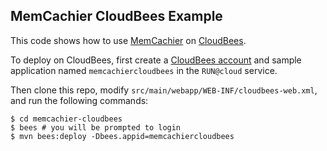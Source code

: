 MemCachier CloudBees Example
-------------

This code shows how to use [MemCachier](http://memcachier.com/) on [CloudBees](http://www.cloudbees.com/).

To deploy on CloudBees, first create a [CloudBees account](http://www.cloudbees.com/) and
sample application named `memcachiercloudbees` in the `RUN@cloud` service.

Then clone this repo, modify `src/main/webapp/WEB-INF/cloudbees-web.xml`, and run the following commands:

    $ cd memcachier-cloudbees
    $ bees # you will be prompted to login
    $ mvn bees:deploy -Dbees.appid=memcachiercloudbees
